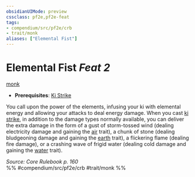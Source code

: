 ```yaml
---
obsidianUIMode: preview
cssclass: pf2e,pf2e-feat
tags:
- compendium/src/pf2e/crb
- trait/monk
aliases: ["Elemental Fist"]
---
```

# Elemental Fist  *Feat 2*  
[monk](Reference/Rules/Traits/monk.md "Monk Class Trait")  

- **Prerequisites**: [Ki Strike](Reference/Compendium/Feats/ki-strike.md)

You call upon the power of the elements, infusing your ki with elemental energy and allowing your attacks to deal energy damage. When you cast [ki strike](Reference/Compendium/Spells/ki-strike.md), in addition to the damage types normally available, you can deliver the extra damage in the form of a gust of storm-tossed wind (dealing electricity damage and gaining the [air](air.md "Air Energy & Element Trait") trait), a chunk of stone (dealing bludgeoning damage and gaining the [earth](earth.md "Earth Energy & Element Trait") trait), a flickering flame (dealing fire damage), or a crashing wave of frigid water (dealing cold damage and gaining the [water](water.md "Water Energy & Element Trait") trait).

*Source: Core Rulebook p. 160*  
%% #compendium/src/pf2e/crb #trait/monk %%